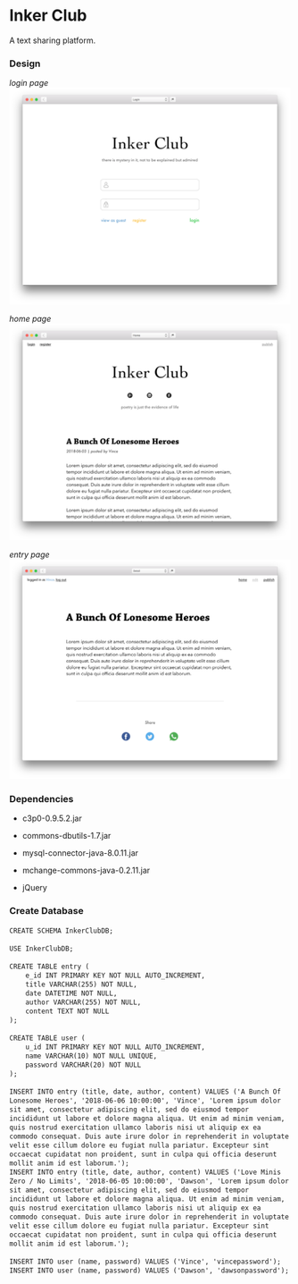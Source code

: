 # Inker Club

A text sharing platform.

### Design

*login page*
![](design/login.png)

*home page*
![](design/home.png)

*entry page*
![](design/entry.png)

### Dependencies
* c3p0-0.9.5.2.jar
* commons-dbutils-1.7.jar
* mysql-connector-java-8.0.11.jar
* mchange-commons-java-0.2.11.jar

* jQuery

### Create Database

```mysql
CREATE SCHEMA InkerClubDB;

USE InkerClubDB;

CREATE TABLE entry (
	e_id INT PRIMARY KEY NOT NULL AUTO_INCREMENT,
	title VARCHAR(255) NOT NULL,
	date DATETIME NOT NULL,
	author VARCHAR(255) NOT NULL,
	content TEXT NOT NULL
);

CREATE TABLE user (
	u_id INT PRIMARY KEY NOT NULL AUTO_INCREMENT,
	name VARCHAR(10) NOT NULL UNIQUE,
	password VARCHAR(20) NOT NULL
);

INSERT INTO entry (title, date, author, content) VALUES ('A Bunch Of Lonesome Heroes', '2018-06-06 10:00:00', 'Vince', 'Lorem ipsum dolor sit amet, consectetur adipiscing elit, sed do eiusmod tempor incididunt ut labore et dolore magna aliqua. Ut enim ad minim veniam, quis nostrud exercitation ullamco laboris nisi ut aliquip ex ea commodo consequat. Duis aute irure dolor in reprehenderit in voluptate velit esse cillum dolore eu fugiat nulla pariatur. Excepteur sint occaecat cupidatat non proident, sunt in culpa qui officia deserunt mollit anim id est laborum.');
INSERT INTO entry (title, date, author, content) VALUES ('Love Minis Zero / No Limits', '2018-06-05 10:00:00', 'Dawson', 'Lorem ipsum dolor sit amet, consectetur adipiscing elit, sed do eiusmod tempor incididunt ut labore et dolore magna aliqua. Ut enim ad minim veniam, quis nostrud exercitation ullamco laboris nisi ut aliquip ex ea commodo consequat. Duis aute irure dolor in reprehenderit in voluptate velit esse cillum dolore eu fugiat nulla pariatur. Excepteur sint occaecat cupidatat non proident, sunt in culpa qui officia deserunt mollit anim id est laborum.');

INSERT INTO user (name, password) VALUES ('Vince', 'vincepassword');
INSERT INTO user (name, password) VALUES ('Dawson', 'dawsonpassword');
```

